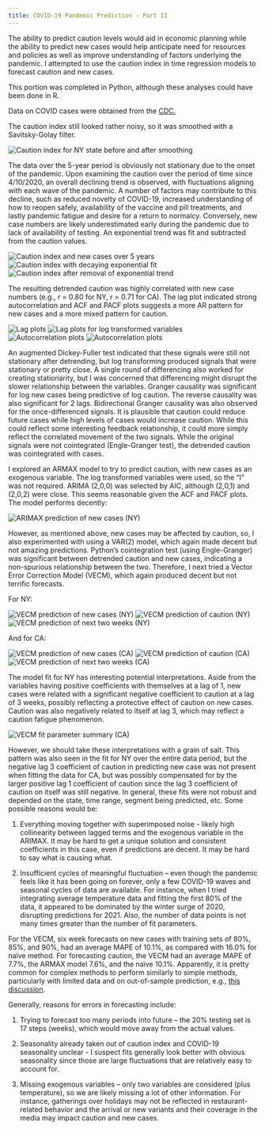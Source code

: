 ```yaml
---
title: COVID-19 Pandemic Prediction - Part II
---
```


The ability to predict caution levels would aid in economic planning while the ability to predict new cases would help anticipate need for resources and policies as well as improve understanding of factors underlying the pandemic. I attempted to use the caution index in time regression models to forecast caution and new cases.

This portion was completed in Python, although these analyses could have been done in R.

Data on COVID cases were obtained from the [CDC.](https://data.cdc.gov/Case-Surveillance/United-States-COVID-19-Cases-and-Deaths-by-State-o/9mfq-cb36)

The caution index still looked rather noisy, so it was smoothed with a Savitsky-Golay filter. 

<img src="Caution_Index_New_York.png" alt="Caution index for NY state before and after smoothing">

The data over the 5-year period is obviously not stationary due to the onset of the pandemic. Upon examining the caution over the period of time since 4/10/2020, an overall declining trend is observed, with fluctuations aligning with each wave of the pandemic. A number of factors may contribute to this decline, such as reduced novelty of COVID-19, increased understanding of how to reopen safely, availability of the vaccine and pill treatments, and lastly pandemic fatigue and desire for a return to normalcy. Conversely, new case numbers are likely underestimated early during the pandemic due to lack of availability of testing. An exponential trend was fit and subtracted from the caution values. 

<img src="Caution_and_new_cases_full.png" alt="Caution index and new cases over 5 years">

<img src="Caution_and_new_cases.png" alt="Caution index with decaying exponential fit">

<img src="Caution_and_new_cases_minus_exp.png" alt="Caution index after removal of exponential trend">

The resulting detrended caution was highly correlated with new case numbers (e.g., r = 0.80 for NY, r = 0.71 for CA). The lag plot indicated strong autocorrelation and ACF and PACF plots suggests a more AR pattern for new cases and a more mixed pattern for caution. 

<img src="Lag_plot.png" alt="Lag plots">
<img src="Lag_plot_log.png" alt="Lag plots for log transformed variables">
<img src="ACF.png" alt="Autocorrelation plots">
<img src="PACF.png" alt="Autocorrelation plots">

An augmented Dickey-Fuller test indicated that these signals were still not stationary after detrending, but log transforming produced signals that were stationary or pretty close. A single round of differencing also worked for creating stationarity, but I was concerned that differencing might disrupt the slower relationship between the variables.
Granger causality was significant for log new cases being predictive of log caution. The reverse causality was also significant for 2 lags. Bidirectional Granger causality was also observed for the once-differenced signals. It is plausible that caution could reduce future cases while high levels of cases would increase caution. While this could reflect some interesting feedback relationship, it could more simply reflect the correlated movement of the two signals. While the original signals were not cointegrated (Engle-Granger test), the detrended caution was cointegrated with cases.

I explored an ARMAX model to try to predict caution, with new cases as an exogenous variable. The log transformed variables were used, so the “I” was not required. ARIMA (2,0,0) was selected by AIC, although (2,0,1) and (2,0,2) were close. This seems reasonable given the ACF and PACF plots. The model performs decently:

<img src="ARIMA_caution_NY.png" alt="ARIMAX prediction of new cases (NY)">

However, as mentioned above, new cases may be affected by caution, so, I also experimented with using a VAR(2) model, which again made decent but not amazing predictions. Python’s cointegration test (using Engle-Granger) was significant between detrended caution and new cases, indicating a non-spurious relationship between the two. Therefore, I next tried a Vector Error Correction Model (VECM), which again produced decent but not terrific forecasts.

For NY:

<img src="VECM_new_case_NY.png" alt="VECM prediction of new cases (NY)">
<img src="VECM_caution_NY.png" alt="VECM prediction of caution (NY)">
<img src="VECM_new_case_prediction_NY.png" alt="VECM prediction of next two weeks (NY)">

And for CA:

<img src="VECM_new_case_CA.png" alt="VECM prediction of new cases (CA)">
<img src="VECM_caution_CA.png" alt="VECM prediction of caution (CA)">
<img src="VECM_new_case_prediction_CA.png" alt="VECM prediction of next two weeks (CA)">

The model fit for NY has interesting potential interpretations. Aside from the variables having positive coefficients with themselves at a lag of 1, new cases were related with a significant negative coefficient to caution at a lag of 3 weeks, possibly reflecting a protective effect of caution on new cases. Caution was also negatively related to itself at lag 3, which may reflect a caution fatigue phenomenon.

<img src="VECM_NY.png" alt="VECM fit parameter summary (CA)">

However, we should take these interpretations with a grain of salt. This pattern was also seen in the fit for NY over the entire data period, but the negative lag 3 coefficient of caution in predicting new case was not present when fitting the data for CA, but was possibly compensated for by the larger positive lag 1 coefficient of caution since the lag 3 coefficient of caution on itself was still negative. In general, these fits were not robust and depended on the state, time range, segment being predicted, etc. Some possible reasons would be:

1.	Everything moving together with superimposed noise - likely high collinearity between lagged terms and the exogenous variable in the ARIMAX. It may be hard to get a unique solution and consistent coefficients in this case, even if predictions are decent. It may be hard to say what is causing what. 

2.	Insufficient cycles of meaningful fluctuation – even though the pandemic feels like it has been going on forever, only a few COVID-19 waves and seasonal cycles of data are available. For instance, when I tried integrating average temperature data and fitting the first 80% of the data, it appeared to be dominated by the winter surge of 2020, disrupting predictions for 2021. Also, the number of data points is not many times greater than the number of fit parameters.

For the VECM, six week forecasts on new cases with training sets of 80%, 85%, and 90%, had an average MAPE of 10.1%, as compared with 16.0% for naïve method. For forecasting caution, the VECM had an average MAPE of 7.7%, the ARMAX model 7.6%, and the naïve 10.1%.  Apparently, it is pretty common for complex methods to perform similarly to simple methods, particularly with limited data and on out-of-sample prediction, e.g., [this discussion](https://stats.stackexchange.com/questions/124955/is-it-unusual-for-the-mean-to-outperform-arima).

Generally, reasons for errors in forecasting include:

1.	Trying to forecast too many periods into future – the 20% testing set is 17 steps (weeks), which would move away from the actual values.

2.	Seasonality already taken out of caution index and COVID-19 seasonality unclear - I suspect fits generally look better with obvious seasonality since those are large fluctuations that are relatively easy to account for. 

3.	Missing exogenous variables – only two variables are considered (plus temperature), so we are likely missing a lot of other information. For instance, gatherings over holidays may not be reflected in restaurant-related behavior and the arrival or new variants and their coverage in the media may impact caution and new cases. 

